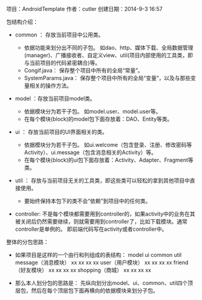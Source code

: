 项目：AndroidTemplate
作者：cutler
创建日期：2014-9-3 16:57


包结构介绍：

 -	common ： 存放当前项目中公用类。
 	- 依据功能来划分出不同的子包。  如dao、http、媒体下载、全局数据管理(manager)、广播接收者、自定义view、util(项目内部使用的工具类，即与当前项目的代码紧密耦合)等。
 	- Congif.java： 保存整个项目中所有的全局“常量”。
 	- SystemParams.java： 保存整个项目中所有的全局“变量”，以及与那些变量相关的操作方法。
 
 -	model  ：存放当前项目model类。
 	- 依据模块分为若干子包。	如model.user、model.user等。
 	- 在每个模块(block)的model包下面存放着：DAO、Entity等类。

 -	ui	：	存放当前项目的UI界面相关的类。
 	- 依据模块分为若干子包。	如ui.welcome（包含登录、注册、修改密码等Activity）、ui.message（包含消息相关的Activity）等。
 	- 在每个模块(block)的ui包下面存放着：Activity、Adapter、Fragment等类。
 
 -	util  ：	存放与当前项目无关的工具类，即这些类可以轻松的拿到其他项目中直接使用。
 	- 要始终保持本包下的类不会“依赖”到项目中的任何类。
 
 -	controller:  不是每个模块都需要用到controller的，如果activity中的业务在其被关闭后仍然需要继续，则就需要用到controller了，比如下载模块。通常controller是单例的。  即前端代码写在activity或者controller中。
 
 整体的分包思路：

 - 如果项目是这样的一个由行和列组成的表结构：
						model		ui		common		util
	message（消息模块）		xx			xx		xx			xx
	user（用户模块）		xx			xx		xx			xx
	friend（好友模块）		xx			xx		xx			xx
	shopping（商城）		xx			xx		xx			xx
	
 - 那么本人划分包的思路是：	先纵向划分出model、ui、common、util四个顶层包，然后在每个顶层包下面再横向的依据模块来划分子包。